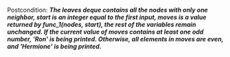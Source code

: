 Postcondition: ***The leaves deque contains all the nodes with only one neighbor, start is an integer equal to the first input, moves is a value returned by func_1(nodes, start), the rest of the variables remain unchanged. If the current value of moves contains at least one odd number, 'Ron' is being printed. Otherwise, all elements in moves are even, and 'Hermione' is being printed.***